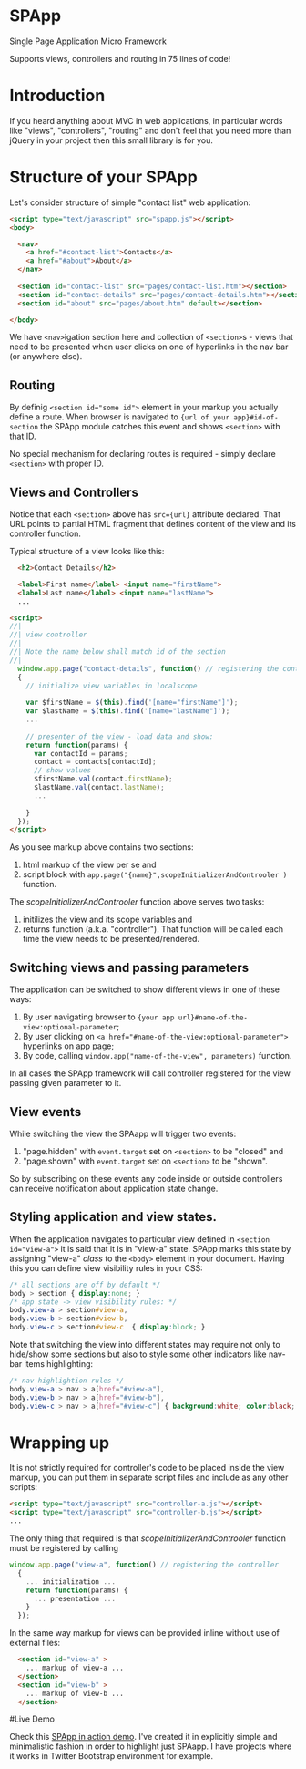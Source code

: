 SPApp
==========

Single Page Application Micro Framework

Supports views, controllers and routing in 75 lines of code!

# Introduction

If you heard anything about MVC in web applications, in particular words like "views", "controllers", "routing" and don't feel that you need more than jQuery in your project then this small library is for you.

# Structure of your SPApp 

Let's consider structure of simple "contact list" web application:

```html
<script type="text/javascript" src="spapp.js"></script>
<body>

  <nav>
    <a href="#contact-list">Contacts</a>
    <a href="#about">About</a>
  </nav>
  
  <section id="contact-list" src="pages/contact-list.htm"></section>
  <section id="contact-details" src="pages/contact-details.htm"></section>
  <section id="about" src="pages/about.htm" default></section>

</body>
```
We have `<nav>`igation section here and collection of `<section>`s - views that need to be presented when user clicks
on one of hyperlinks in the nav bar (or anywhere else).

## Routing 
  
By definig `<section id="some id">` element in your markup you actually define a route. When browser is navigated to
`{url of your app}#id-of-section` the SPApp module catches this event and shows `<section>` with that ID. 

No special mechanism for declaring routes is required - simply declare `<section>` with proper ID.

## Views and Controllers

Notice that each `<section>` above has `src={url}` attribute declared. That URL points to partial HTML fragment 
that defines content of the view and its controller function. 

Typical structure of a view looks like this:

```html
  <h2>Contact Details</h2>

  <label>First name</label> <input name="firstName">
  <label>Last name</label> <input name="lastName">
  ... 

<script>
//|
//| view controller
//|
//| Note the name below shall match id of the section
//|
  window.app.page("contact-details", function() // registering the controller
  {
    // initialize view variables in localscope
    
    var $firstName = $(this).find('[name="firstName"]');
    var $lastName = $(this).find('[name="lastName"]');
    ...
    
    // presenter of the view - load data and show: 
    return function(params) {
      var contactId = params; 
      contact = contacts[contactId];
      // show values 
      $firstName.val(contact.firstName);
      $lastName.val(contact.lastName);
      ...
      
    }
  }); 
</script>
```

As you see markup above contains two sections: 

 1. html markup of the view per se and
 2. script block with `app.page("{name}",scopeInitializerAndControoler )` function.

The _scopeInitializerAndControoler_ function above serves two tasks: 

 1. initilizes the view and its scope variables and 
 2. returns function (a.k.a. "controller"). That function will be called each time the view needs to be presented/rendered.

 
## Switching views and passing parameters

The application can be switched to show different views in one of these ways:  

 1. By user navigating browser to `{your app url}#name-of-the-view:optional-parameter`;
 2. By user clicking on `<a href="#name-of-the-view:optional-parameter">` hyperlinks on app page;
 3. By code, calling `window.app("name-of-the-view", parameters)` function.

In all cases the SPApp framework will call controller registered for the view passing given parameter to it.

## View events

While switching the view the SPAapp will trigger two events:

 1. "page.hidden" with `event.target` set on `<section>` to be "closed" and
 2. "page.shown" with `event.target` set on `<section>` to be "shown".
  
 So by subscribing on these events any code inside or outside controllers can receive notification about application state change.

## Styling application and view states.

When the application navigates to particular view defined in `<section id="view-a">` it is said that it is in "view-a" state. SPApp marks this state by assigning "view-a" *class* to the `<body>` element in your document. Having this you can define view visibility rules in your CSS:

```css
/* all sections are off by default */
body > section { display:none; }
/* app state -> view visibility rules: */
body.view-a > section#view-a,
body.view-b > section#view-b,
body.view-c > section#view-c  { display:block; }
```
Note that switching the view into different states may require not only to hide/show some sections but also 
to style some other indicators like nav-bar items highlighting:

```css
/* nav highlightion rules */
body.view-a > nav > a[href="#view-a"],
body.view-b > nav > a[href="#view-b"],
body.view-c > nav > a[href="#view-c"] { background:white; color:black; }
```

# Wrapping up

It is not strictly required for controller's code to be placed inside the view markup, you can put them in separate script files and include as any other scripts:
```html
<script type="text/javascript" src="controller-a.js"></script>
<script type="text/javascript" src="controller-b.js"></script>
...
```
The only thing that required is that _scopeInitializerAndControoler_ function must be registered by calling
```javascript
window.app.page("view-a", function() // registering the controller
  {
    ... initialization ...
    return function(params) {
      ... presentation ...
    }
  });
```

In the same way markup for views can be provided inline without use of external files:
```html
  <section id="view-a" >
    ... markup of view-a ...
  </section>
  <section id="view-b" >
    ... markup of view-b ...
  </section>
```

#Live Demo

 Check this [SPApp in action demo](http://terrainformatica.com/widgets.js/spapp/index.htm). I've created it in explicitly simple and minimalistic fashion in order to highlight just SPAapp. I have projects where it works in Twitter Bootstrap environment for example.

